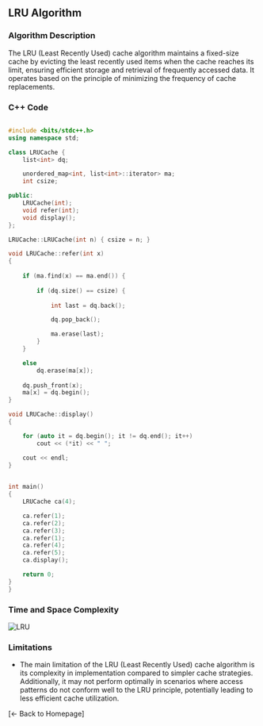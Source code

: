 ## LRU Algorithm

### Algorithm Description
The LRU (Least Recently Used) cache algorithm maintains a fixed-size cache by evicting the least recently used items when the cache reaches its limit, ensuring efficient storage and retrieval of frequently accessed data. It operates based on the principle of minimizing the frequency of cache replacements.

### C++ Code

```cpp

#include <bits/stdc++.h> 
using namespace std;  

class LRUCache { 
	list<int> dq; 

	unordered_map<int, list<int>::iterator> ma; 
	int csize; 

public: 
	LRUCache(int); 
	void refer(int); 
	void display(); 
}; 

LRUCache::LRUCache(int n) { csize = n; } 

void LRUCache::refer(int x) 
{ 
	 
	if (ma.find(x) == ma.end()) { 
		 
		if (dq.size() == csize) { 
			
			int last = dq.back(); 

			dq.pop_back(); 

			ma.erase(last); 
		} 
	} 

	else
		dq.erase(ma[x]); 
 
	dq.push_front(x); 
	ma[x] = dq.begin(); 
} 

void LRUCache::display() 
{ 

	for (auto it = dq.begin(); it != dq.end(); it++) 
		cout << (*it) << " "; 

	cout << endl; 
} 

 
int main() 
{ 
	LRUCache ca(4); 

	ca.refer(1); 
	ca.refer(2); 
	ca.refer(3); 
	ca.refer(1); 
	ca.refer(4); 
	ca.refer(5); 
	ca.display(); 

	return 0; 
} 
}
```

### Time and Space Complexity
![LRU](https://github.com/DEBANSHU007/FoodDelivery.github.io/assets/67229736/6a3d8d16-386d-481a-ae79-4b4a0ccf4d41)


### Limitations
* The main limitation of the LRU (Least Recently Used) cache algorithm is its complexity in implementation compared to simpler cache strategies. Additionally, it may not perform optimally in scenarios where access patterns do not conform well to the LRU principle, potentially leading to less efficient cache utilization.

[← Back to Homepage]
